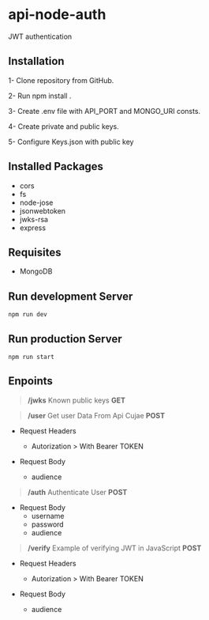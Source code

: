 # api-node-auth
JWT authentication

## Installation

1- Clone repository from GitHub.

2- Run npm install .

3- Create .env file with API_PORT and MONGO_URI consts.

4- Create private and public keys.

5- Configure Keys.json with public key

## Installed Packages
* cors
* fs
* node-jose
* jsonwebtoken
* jwks-rsa
* express

## Requisites
* MongoDB

## Run development Server
```
npm run dev
```
## Run production Server
```
npm run start
```

## Enpoints

>**/jwks** Known public keys **GET**

>**/user** Get user Data From Api Cujae **POST**

* Request Headers
    - Autorization > With Bearer TOKEN

* Request Body
    - audience

>**/auth** Authenticate User **POST**

* Request Body
    - username
    - password
    - audience

>**/verify** Example of verifying JWT in JavaScript **POST**

* Request Headers
    - Autorization > With Bearer TOKEN

* Request Body
    - audience

